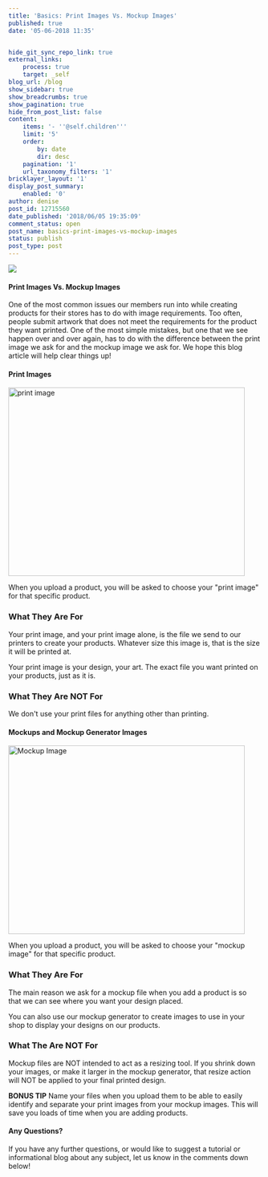 ```yaml
---
title: 'Basics: Print Images Vs. Mockup Images'
published: true
date: '05-06-2018 11:35'


hide_git_sync_repo_link: true
external_links:
    process: true
    target: _self
blog_url: /blog
show_sidebar: true
show_breadcrumbs: true
show_pagination: true
hide_from_post_list: false
content:
    items: '- ''@self.children'''
    limit: '5'
    order:
        by: date
        dir: desc
    pagination: '1'
    url_taxonomy_filters: '1'
bricklayer_layout: '1'
display_post_summary:
    enabled: '0'
author: denise
post_id: 12715560
date_published: '2018/06/05 19:35:09'
comment_status: open
post_name: basics-print-images-vs-mockup-images
status: publish
post_type: post
---
```


[![](https://printaura.com/wp-content/uploads/2018/06/print-vs-mockup.jpg)](https://blog.printaura.com/blog/art-resources/basics-print-images-vs-mockup-images)

<h4>Print Images Vs. Mockup Images</h4>
One of the most common issues our members run into while creating products for their stores has to do with image requirements. Too often, people submit artwork that does not meet the requirements for the product they want printed. One of the most simple mistakes, but one that we see happen over and over again, has to do with the difference between the print image we ask for and the mockup image we ask for. We hope this blog article will help clear things up! 

<h4>Print Images</h4>

<img src="https://printaura.com/wp-content/uploads/2018/06/print-image.jpg" alt="print image" width="471" height="376" class="alignnone size-full wp-image-12715581" />

When you upload a product, you will be asked to choose your "print image" for that specific product. 

<h3>What They Are For</h3>

Your print image, and your print image alone, is the file we send to our printers to create your products. Whatever size this image is, that is the size it will be printed at. 

Your print image is your design, your art. The exact file you want printed on your products, just as it is. 

<h3>What They Are <strong>NOT</strong> For</h3>

We don't use your print files for anything other than printing.

<h4>Mockups and Mockup Generator Images</h4>

<img src="https://printaura.com/wp-content/uploads/2018/06/Mockup-Image.jpg" alt="Mockup Image" width="471" height="376" class="alignnone size-full wp-image-12715580" />

When you upload a product, you will be asked to choose your "mockup image" for that specific product. 

<h3>What They Are For</h3>

The main reason we ask for a mockup file when you add a product is so that we can see where you want your design placed. 

You can also use our mockup generator to create images to use in your shop to display your designs on our products. 

<h3>What The Are <strong>NOT</strong> For</h3>

Mockup files are NOT intended to act as a resizing tool. If you shrink down your images, or make it larger in the mockup generator, that resize action will NOT be applied to your final printed design. 

<strong>BONUS TIP</strong>
Name your files when you upload them to be able to easily identify and separate your print images from your mockup images. This will save you loads of time when you are adding products.

<h4>Any Questions?</h4>
If you have any further questions, or would like to suggest a tutorial or informational blog about any subject, let us know in the comments down below!
